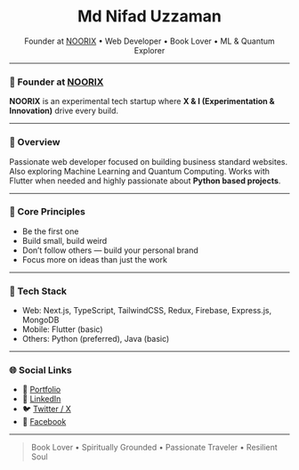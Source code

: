 <h1 align="center">Md Nifad Uzzaman</h1>
<p align="center">
  Founder at <a href="https://noorix.vercel.app/" target="_blank">NOORIX</a> • Web Developer • Book Lover • ML & Quantum Explorer
</p>

---

### 🧭 Founder at [NOORIX](https://noorix.vercel.app/)

**NOORIX** is an experimental tech startup where **X & I (Experimentation & Innovation)** drive every build.  

---

### 🚀 Overview

Passionate web developer focused on building business standard websites.  
Also exploring Machine Learning and Quantum Computing. Works with Flutter when needed and  highly passionate about **Python based projects**.

---

### 🧠 Core Principles

- Be the first one  
- Build small, build weird  
- Don’t follow others — build your personal brand  
- Focus more on ideas than just the work  

---

### 🧪 Tech Stack

- Web: Next.js, TypeScript, TailwindCSS, Redux, Firebase, Express.js, MongoDB  
- Mobile: Flutter (basic)  
- Others: Python (preferred), Java (basic)

---

### 🌐 Social Links

- 🔗 [Portfolio](https://nifaduzzaman.vercel.app)  
- 💼 [LinkedIn](https://www.linkedin.com/in/nifaduzzaman2005)  
- 🐦 [Twitter / X](https://x.com/nifad2005)  
- 📘 [Facebook](https://facebook.com/nifad2005)

---

> Book Lover • Spiritually Grounded • Passionate Traveler • Resilient Soul

